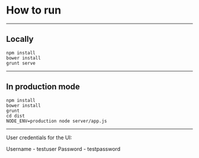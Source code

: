 How to run
=========
-------
Locally
-------
```
npm install
bower install
grunt serve
```
-------
In production mode
-------
```
npm install
bower install
grunt
cd dist
NODE_ENV=production node server/app.js
```
-------
User credentials for the UI:

Username - testuser
Password - testpassword
